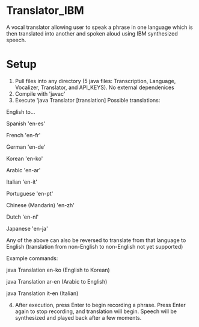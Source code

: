 # Translator_IBM
A vocal translator allowing user to speak a phrase in one language which is then translated into another and spoken aloud using IBM synthesized speech.

# Setup
1. Pull files into any directory (5 java files: Transcription, Language, Vocalizer, Translator, and API_KEYS). No external dependenices
2. Compile with 'javac'
3. Execute 'java Translator [translation]
  Possible translations:
  
  English to...
  
  Spanish 'en-es'
  
  French 'en-fr'
  
  German 'en-de'
  
  Korean 'en-ko'
  
  Arabic 'en-ar'
  
  Italian 'en-it'
  
  Portuguese 'en-pt'
  
  Chinese (Mandarin) 'en-zh'
  
  Dutch 'en-nl'
  
  Japanese 'en-ja'
  
Any of the above can also be reversed to translate from that language to English (translation from non-English to non-English not yet supported)

Example commands: 

java Translation en-ko (English to Korean)

java Translation ar-en (Arabic to English)

java Translation it-en (Italian)

4. After execution, press Enter to begin recording a phrase. Press Enter again to stop recording, and translation will begin. Speech will be synthesized and played back after a few moments.

